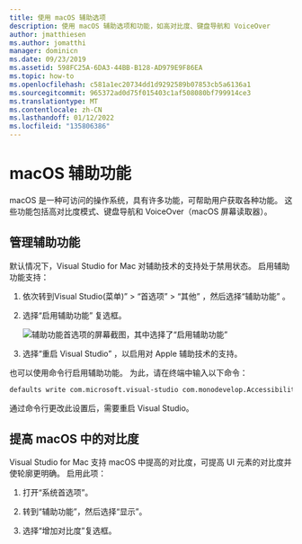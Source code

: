 ```yaml
---
title: 使用 macOS 辅助选项
description: 使用 macOS 辅助选项和功能，如高对比度、键盘导航和 VoiceOver
author: jmatthiesen
ms.author: jomatthi
manager: dominicn
ms.date: 09/23/2019
ms.assetid: 598FC25A-6DA3-44BB-B128-AD979E9F86EA
ms.topic: how-to
ms.openlocfilehash: c581a1ec20734dd1d9292589b07853cb5a6136a1
ms.sourcegitcommit: 965372ad0d75f015403c1af508080bf799914ce3
ms.translationtype: MT
ms.contentlocale: zh-CN
ms.lasthandoff: 01/12/2022
ms.locfileid: "135806386"
---
```

# <a name="accessibility-features-of-macos"></a>macOS 辅助功能

macOS 是一种可访问的操作系统，具有许多功能，可帮助用户获取各种功能。 这些功能包括高对比度模式、键盘导航和 VoiceOver（macOS 屏幕读取器）。

## <a name="enable-accessibility-features"></a>管理辅助功能

默认情况下，Visual Studio for Mac 对辅助技术的支持处于禁用状态。 启用辅助功能支持：

1. 依次转到Visual Studio(菜单)”   > “首选项”   > “其他”  ，然后选择“辅助功能”  。

1. 选择“启用辅助功能”  复选框。

   ![辅助功能首选项的屏幕截图，其中选择了“启用辅助功能”](media/accessibility-preferences.png)

1. 选择“重启 Visual Studio”  ，以启用对 Apple 辅助技术的支持。

也可以使用命令行启用辅助功能。 为此，请在终端中输入以下命令：

```bash
defaults write com.microsoft.visual-studio com.monodevelop.AccessibilityEnabled 1
```

通过命令行更改此设置后，需要重启 Visual Studio。

## <a name="increase-the-contrast-in-macos"></a>提高 macOS 中的对比度

Visual Studio for Mac 支持 macOS 中提高的对比度，可提高 UI 元素的对比度并使轮廓更明确。 启用此项：

1. 打开“系统首选项”。

1. 转到“辅助功能”，然后选择“显示”。

1. 选择“增加对比度”复选框。
